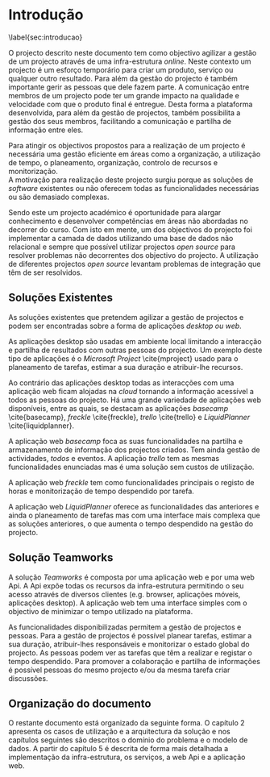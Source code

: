 Introdução
=

\label{sec:introducao}

O projecto descrito neste documento tem como objectivo agilizar a gestão de um projecto através de uma infra-estrutura *online*. Neste contexto um projecto é um esforço temporário para criar um produto, serviço ou qualquer outro resultado.
Para além da gestão do projecto é também importante gerir as pessoas que dele fazem parte.
A comunicação entre membros de um projecto pode ter um grande impacto na qualidade e velocidade com que o produto final é entregue. Desta forma a plataforma desenvolvida, para além da gestão de projectos, também possibilita a gestão dos seus membros, facilitando a comunicação e partilha de informação entre eles.

Para atingir os objectivos propostos para a realização de um projecto é necessária uma gestão eficiente em áreas como a organização, a utilização de tempo, o planeamento, organização, controlo de recursos e monitorização.  
A motivação para realização deste projecto surgiu porque as soluções de *software* existentes ou não oferecem todas as funcionalidades necessárias ou são demasiado complexas. 

Sendo este um projecto académico é oportunidade para alargar conhecimento e desenvolver competências em áreas não abordadas no decorrer do curso. Com isto em mente, um dos objectivos do projecto foi implementar a camada de dados utilizando uma base de dados não relacional e 
sempre que possível utilizar projectos *open source* para resolver problemas não decorrentes dos objectivo do projecto. A utilização de diferentes projectos *open source* levantam problemas de integração que têm de ser resolvidos.

Soluções Existentes
-

As soluções existentes que pretendem agilizar a gestão de projectos e podem ser encontradas sobre a forma de aplicações *desktop ou web*. 

As aplicações desktop são usadas em ambiente local limitando a interacção e partilha de resultados com outras pessoas do projecto.
Um exemplo deste tipo de aplicações é o *Microsoft Project* \cite{mproject} usado para o planeamento de tarefas, estimar a sua duração e atribuir-lhe recursos. 

Ao contrário das aplicações desktop todas as interacções com uma aplicação web ficam alojadas na *cloud* tornando a informação acessível a todos as pessoas do projecto. Há uma grande variedade de aplicações web disponíveis, entre as quais, se destacam as aplicações *basecamp* \cite{basecamp}, *freckle* \cite{freckle}, *trello* \cite{trello} e *LiquidPlanner* \cite{liquidplanner}.

A aplicação web *basecamp* foca as suas funcionalidades na partilha e armazenamento de informação dos projectos criados. Tem ainda gestão de actividades, *todos* e eventos. 
A aplicação *trello*  tem as mesmas funcionalidades enunciadas mas é uma solução sem custos de utilização.

A aplicação web *freckle* tem como funcionalidades principais o registo de horas e monitorização de tempo despendido por tarefa.

A aplicação web *LiquidPlanner* oferece as funcionalidades das anteriores e ainda o planeamento de tarefas mas com uma interface mais complexa que as soluções anteriores, o que aumenta o tempo despendido na gestão do projecto. 

Solução Teamworks
-

A solução *Teamworks* é composta por uma aplicação web e por uma web Api. A Api expõe todas os recursos da infra-estrutura permitindo o seu acesso através de diversos clientes (e.g. browser, aplicações móveis, aplicações desktop).
A aplicação web tem uma interface simples com o objectivo de minimizar o tempo utilizado na plataforma.

As funcionalidades disponibilizadas permitem a gestão de projectos e pessoas. 
Para a gestão de projectos é possível planear tarefas, estimar a sua duração, atribuir-lhes responsáveis e monitorizar o estado global do projecto. 
As pessoas podem ver as tarefas que têm a realizar e registar o tempo despendido. Para promover a colaboração e partilha de informações é possível pessoas do mesmo projecto e/ou da mesma tarefa criar discussões.

Organização do documento
-

O restante documento está organizado da seguinte forma. 
O capítulo 2 apresenta os casos de utilização e a arquitectura da solução e nos capítulos seguintes são descritos o domínio do problema e o modelo de dados. 
A partir do capítulo 5 é descrita de forma mais detalhada a implementação da infra-estrutura, os serviços, a web Api e a aplicação web.
